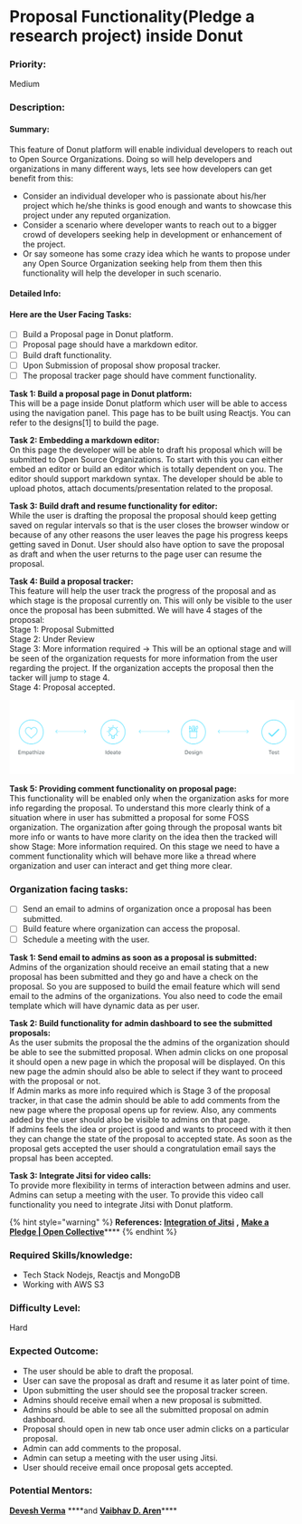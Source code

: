 # Proposal Functionality\(Pledge a research project\) inside Donut

### Priority:

Medium

### Description:

#### **Summary:**

This feature of Donut platform will enable individual developers to reach out to Open Source Organizations. Doing so will help developers and organizations in many different ways, lets see how developers can get benefit from this:

*  Consider an individual developer who is passionate about his/her project which he/she thinks is good enough and wants to showcase this project under any reputed organization.
* Consider a scenario where developer wants to reach out to a bigger crowd of developers seeking help in development or enhancement of the project.
* Or say someone has some crazy idea which he wants to propose under any Open Source Organization seeking help from them then this functionality will help the developer in such scenario.

#### **Detailed Info:**

#### Here are the User Facing Tasks:

* [ ] Build a Proposal page in Donut platform.
* [ ] Proposal page should have a markdown editor.
* [ ] Build draft functionality.
* [ ] Upon Submission of proposal show proposal tracker.
* [ ] The proposal tracker page should have comment functionality.

**Task 1: Build a proposal page in Donut platform:**  
This will be a page inside Donut platform which user will be able to access using the navigation panel. This page has to be built using Reactjs. You can refer to the designs\[1\] to build the page.

**Task 2: Embedding a markdown editor:**  
On this page the developer will be able to draft his proposal which will be submitted to Open Source Organizations. To start with this you can either embed an editor or build an editor which is totally dependent on you. The editor should support markdown syntax. The developer should be able to upload photos, attach documents/presentation related to the proposal.

**Task 3: Build draft and resume functionality for editor:**  
While the user is drafting the proposal the proposal should keep getting saved on regular intervals so that is the user closes the browser window or because of any other reasons the user leaves the page his progress keeps getting saved in Donut. User should also have option to save the proposal as draft and when the user returns to the page user can resume the proposal.

**Task 4: Build a proposal tracker:**  
This feature will help the user track the progress of the proposal and as which stage is the proposal currently on. This will only be visible to the user once the proposal has been submitted. We will have 4 stages of the proposal:  
Stage 1: Proposal Submitted  
Stage 2: Under Review  
Stage 3: More information required -&gt; This will be an optional stage and will be seen of the organization requests for more information from the user regarding the project. If the organization accepts the proposal then the tacker will jump to stage 4.  
Stage 4: Proposal accepted.

![Sample Image for proposal tracker](../../../.gitbook/assets/assets_-lsv46f7uzuvdedvews0_-ltflz2mqkow25nhe1al_-ltfm3no_hb7me2lxeku_artboard-1.jpg)

**Task 5: Providing comment functionality on proposal page:**  
This functionality will be enabled only when the organization asks for more info regarding the proposal. To understand this more clearly think of a situation where in user has submitted a proposal for some FOSS organization. The organization after going through the proposal wants bit more info or wants to have more clarity on the idea then the tracked will show Stage: More information required. On this stage we need to have a comment functionality which will behave more like a thread where organization and user can interact and get thing more clear.

### Organization facing tasks:

* [ ] Send an email to admins of organization once a proposal has been submitted.
* [ ] Build feature where organization can access the proposal.
* [ ] Schedule a meeting with the user.

**Task 1: Send email to admins as soon as a proposal is submitted:**  
Admins of the organization should receive an email stating that a new proposal has been submitted and they go and have a check on the proposal. So you are supposed to build the email feature which will send email to the admins of the organizations. You also need to code the email template which will have dynamic data as per user.

**Task 2: Build functionality for admin dashboard to see the submitted proposals:**  
As the user submits the proposal the the admins of the organization should be able to see the submitted proposal. When admin clicks on one proposal it should open a new page in which the proposal will be displayed.  On this new page the admin should also be able to select if they want to proceed with the proposal or not.   
If Admin marks as more info required which is Stage 3 of the proposal tracker, in that case the admin should be able to add comments from the new page where the proposal opens up for review. Also, any comments added by the user should also be visible to admins on that page.  
If admins feels the idea or project is good and wants to proceed with it then they can change the state of the proposal to accepted state. As soon as the proposal gets accepted the user should a congratulation email says the propsal has been accepted.

**Task 3: Integrate Jitsi for video calls:**  
To provide more flexibility in terms of interaction between admins and user. Admins can setup a meeting with the user. To provide this video call functionality you need to integrate Jitsi with Donut platform.

{% hint style="warning" %}
**References:** [**Integration of Jitsi**](https://jitsi.org/) **,** [**Make a Pledge \| Open Collective**](https://opencollective.com/pledges/new)\*\*\*\*
{% endhint %}

### **Required Skills/knowledge:**

* Tech Stack Nodejs, Reactjs and MongoDB
* Working with AWS S3

### **Difficulty Level:**

Hard

### **Expected Outcome:**

* The user should be able to draft the proposal.
* User can save the proposal as draft and resume it as later point of time.
* Upon submitting the user should see the proposal tracker screen.
* Admins should receive email when a new proposal is submitted.
* Admins should be able to see all the submitted proposal on admin dashboard.
* Proposal should open in new tab once user admin clicks on a particular proposal.
* Admin can add comments to the proposal.
* Admin can setup a meeting with the user using Jitsi.
* User should receive email once proposal gets accepted.

### **Potential Mentors:** 

[**Devesh Verma**](https://github.com/devesh-verma) ****and [**Vaibhav D. Aren**](https://github.com/vaibhavdaren)\*\*\*\*

